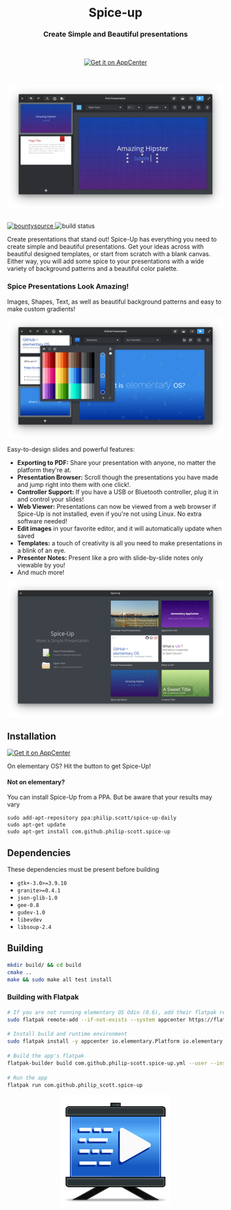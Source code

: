 <div>
  <h1 align="center">Spice-up</h1>
  <h3 align="center">Create Simple and Beautiful presentations</h3>
</div>

<br/>

<p align="center">
  <a href="https://appcenter.elementary.io/com.github.philip-scott.spice-up">
    <img src="https://appcenter.elementary.io/badge.svg" alt="Get it on AppCenter">
  </a>
</p>


<br/>

<p align="center">
    <img src="Screenshot.png" alt="Screenshot">
</p>

<h2> </h2>

<p>
<a href="https://www.bountysource.com/trackers/44752823-philip-scott-spice-up">
    <img src="https://www.bountysource.com/badge/tracker?tracker_id=44752823" alt="bountysource">
</a>
<img src="https://travis-ci.org/Philip-Scott/Spice-up.svg?branch=master" alt="build status">
</p>

Create presentations that stand out! Spice-Up has everything you need to create simple and beautiful presentations. Get your ideas across with beautiful designed templates, or start from scratch with a blank canvas. Either way, you will add some spice to your presentations with a wide variety of background patterns and a beautiful color palette.

### Spice Presentations Look Amazing!
Images, Shapes, Text, as well as beautiful background patterns and easy to make custom gradients!

<p align="center">
    <img src="Screenshot1.png" alt="Screenshot">
</p>

Easy-to-design slides and powerful features:


- **Exporting to PDF:** Share your presentation with anyone, no matter the platform they're at.
- **Presentation Browser:** Scroll though the presentations you have made and jump right into them with one click!.
- **Controller Support:** If you have a USB or Bluetooth controller, plug it in and control your slides!
- **Web Viewer:** Presentations can now be viewed from a web browser if Spice-Up is not installed, even if you're not using Linux. No extra software needed!
- **Edit images** in your favorite editor, and it will automatically update when saved
- **Templates:** a touch of creativity is all you need to make presentations in a blink of an eye.
- **Presenter Notes:** Present like a pro with slide-by-slide notes only viewable by you!
- And much more!

<p align="center">
    <img src="Screenshot2.png" alt="Screenshot">
</p>

## Installation

[![Get it on AppCenter](https://appcenter.elementary.io/badge.svg)](https://appcenter.elementary.io/com.github.philip-scott.spice-up)

On elementary OS? Hit the button to get Spice-Up!

#### Not on elementary?
You can install Spice-Up from a PPA. But be aware that your results may vary

    sudo add-apt-repository ppa:philip.scott/spice-up-daily
    sudo apt-get update
    sudo apt-get install com.github.philip-scott.spice-up

## Dependencies
These dependencies must be present before building
 - `gtk+-3.0>=3.9.10`
 - `granite>=0.4.1`
 - `json-glib-1.0`
 - `gee-0.8`
 - `gudev-1.0`
 - `libevdev`
 - `libsoup-2.4`

## Building

```bash
mkdir build/ && cd build
cmake ..
make && sudo make all test install
```

### Building with Flatpak

```bash
# If you are not running elementary OS Odin (0.6), add their flatpak repo
sudo flatpak remote-add --if-not-exists --system appcenter https://flatpak.elementary.io/repo.flatpakrepo

# Install build and runtime environment
sudo flatpak install -y appcenter io.elementary.Platform io.elementary.Sdk

# Build the app's flatpak
flatpak-builder build com.github.philip-scott.spice-up.yml --user --install --force-clean

# Run the app
flatpak run com.github.philip_scott.spice-up
```

<p align="center">
    <img src="data/icons/128/com.github.philip-scott.spice-up.svg" alt="Spice-Up's Icon">
</p>
